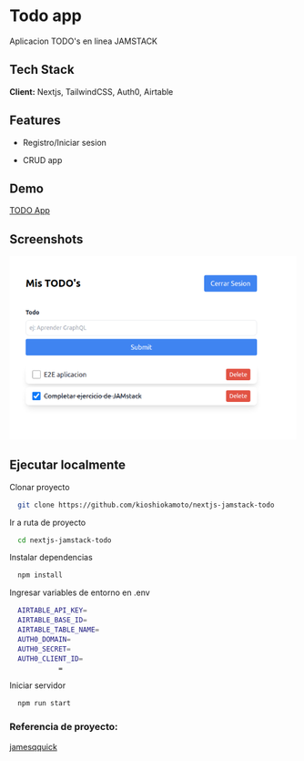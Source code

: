 # Todo app

Aplicacion TODO's en linea JAMSTACK



## Tech Stack

**Client:** Nextjs, TailwindCSS, Auth0, Airtable

## Features

-   Registro/Iniciar sesion

-   CRUD app

## Demo

[TODO App](https://simple-todo-app-mu.vercel.app/)

## Screenshots

![App Screenshot](https://github.com/kioshiokamoto/nextjs-jamstack-todo/blob/main/previews/preview.png?raw=true)

## Ejecutar localmente

Clonar proyecto

```bash
  git clone https://github.com/kioshiokamoto/nextjs-jamstack-todo
```

Ir a ruta de proyecto

```bash
  cd nextjs-jamstack-todo
```

Instalar dependencias

```bash
  npm install
```

Ingresar variables de entorno en .env

```bash
  AIRTABLE_API_KEY=
  AIRTABLE_BASE_ID=
  AIRTABLE_TABLE_NAME=
  AUTH0_DOMAIN=
  AUTH0_SECRET=
  AUTH0_CLIENT_ID=
            =
```

Iniciar servidor

```bash
  npm run start
```

### Referencia de proyecto:

[jamesqquick](https://www.jamesqquick.com/blog/authenticated-jamstack-app-with-next-js-airtable-auth0-and-tailwind-css)
